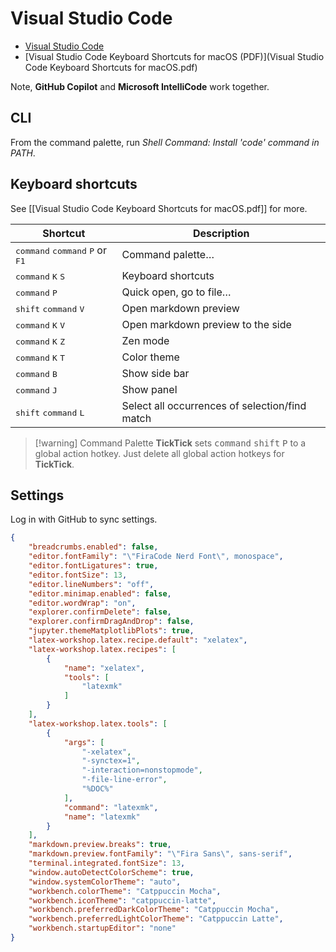 # Visual Studio Code

- [Visual Studio Code](https://code.visualstudio.com)
- [Visual Studio Code Keyboard Shortcuts for macOS (PDF)](Visual Studio Code Keyboard Shortcuts for macOS.pdf)

Note, **GitHub Copilot** and **Microsoft IntelliCode** work together.
## CLI

From the command palette, run *Shell Command: Install 'code' command in PATH*.

## Keyboard shortcuts

See [[Visual Studio Code Keyboard Shortcuts for macOS.pdf]] for more.

| Shortcut                                                            | Description                                    |
| ------------------------------------------------------------------- | ---------------------------------------------- |
| <kbd>command</kbd> <kbd>command</kbd> <kbd>P</kbd> or <kbd>F1</kbd> | Command palette…                               |
| <kbd>command</kbd> <kbd>K</kbd> <kbd>S</kbd>                        | Keyboard shortcuts                             |
| <kbd>command</kbd> <kbd>P</kbd>                                     | Quick open, go to file…                        |
| <kbd>shift</kbd> <kbd>command</kbd> <kbd>V</kbd>                    | Open markdown preview                          |
| <kbd>command</kbd> <kbd>K</kbd> <kbd>V</kbd>                        | Open markdown preview to the side              |
| <kbd>command</kbd> <kbd>K</kbd> <kbd>Z</kbd>                        | Zen mode                                       |
| <kbd>command</kbd> <kbd>K</kbd> <kbd>T</kbd>                        | Color theme                                    |
| <kbd>command</kbd> <kbd>B</kbd>                                     | Show side bar                                  |
| <kbd>command</kbd> <kbd>J</kbd>                                     | Show panel                                     |
| <kbd>shift</kbd> <kbd>command</kbd> <kbd>L</kbd>                    | Select all occurrences of selection/find match |

> [!warning] Command Palette
> **TickTick** sets <kbd>command</kbd> <kbd>shift</kbd> <kbd>P</kbd> to a global action hotkey. Just delete all global action hotkeys for **TickTick**.

## Settings

Log in with GitHub to sync settings.

```json
{
    "breadcrumbs.enabled": false,
    "editor.fontFamily": "\"FiraCode Nerd Font\", monospace",
    "editor.fontLigatures": true,
    "editor.fontSize": 13,
    "editor.lineNumbers": "off",
    "editor.minimap.enabled": false,
    "editor.wordWrap": "on",
    "explorer.confirmDelete": false,
    "explorer.confirmDragAndDrop": false,
    "jupyter.themeMatplotlibPlots": true,
    "latex-workshop.latex.recipe.default": "xelatex",
    "latex-workshop.latex.recipes": [
        {
            "name": "xelatex",
            "tools": [
                "latexmk"
            ]
        }
    ],
    "latex-workshop.latex.tools": [
        {
            "args": [
                "-xelatex",
                "-synctex=1",
                "-interaction=nonstopmode",
                "-file-line-error",
                "%DOC%"
            ],
            "command": "latexmk",
            "name": "latexmk"
        }
    ],
    "markdown.preview.breaks": true,
    "markdown.preview.fontFamily": "\"Fira Sans\", sans-serif",
    "terminal.integrated.fontSize": 13,
    "window.autoDetectColorScheme": true,
    "window.systemColorTheme": "auto",
    "workbench.colorTheme": "Catppuccin Mocha",
    "workbench.iconTheme": "catppuccin-latte",
    "workbench.preferredDarkColorTheme": "Catppuccin Mocha",
    "workbench.preferredLightColorTheme": "Catppuccin Latte",
    "workbench.startupEditor": "none"
}
```
